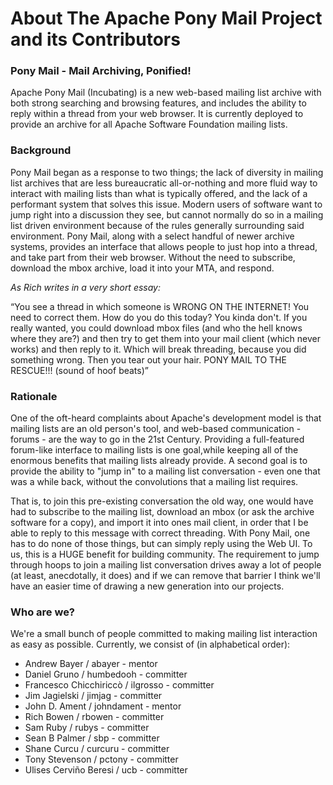 # About The Apache Pony Mail Project and its Contributors

### Pony Mail - Mail Archiving, Ponified!

Apache Pony Mail (Incubating) is a new web-based mailing list archive with 
both strong searching and browsing features, and includes the ability to 
reply within a thread from your web browser.  It is currently deployed 
to provide an archive for all Apache Software Foundation mailing lists.

### Background
Pony Mail began as a response to two things; the lack of diversity in
mailing list archives that are less bureaucratic all-or-nothing and more
fluid way to interact with mailing lists than what is typically offered,
and the lack of a performant system that solves this issue. Modern users
of software want to jump right into a discussion they see, but cannot
normally do so in a mailing list driven environment because of the rules
generally surrounding said environment. Pony Mail, along with a select
handful of newer archive systems, provides an interface that allows
people to just hop into a thread, and take part from their web browser. Without the need to
subscribe, download the mbox archive, load it into your MTA, and
respond.

_As Rich writes in a very short essay:_

<q>You see a thread in which someone is WRONG ON THE INTERNET! You need to
correct them. How do you do this today? You kinda don't. If you really
wanted, you could download mbox files (and who the hell knows where they
are?) and then try to get them into your mail client (which never works)
and then reply to it. Which will break threading, because you did
something wrong. Then you tear out your hair. PONY MAIL TO THE RESCUE!!!
(sound of hoof beats)</q>

### Rationale

One of the oft-heard complaints about Apache's development model is that
mailing lists are an old person's tool, and web-based communication -
forums - are the way to go in the 21st Century. Providing a
full-featured forum-like interface to mailing lists is one goal,while
keeping all of the enormous benefits that mailing lists already provide.
A second goal is to provide the ability to "jump in" to a mailing list
conversation - even one that was a while back, without the convolutions
that a mailing list requires.

That is, to join this pre-existing conversation the old
way, one would have had to subscribe to the mailing list, download an
mbox (or ask the archive software for a copy), and import it into ones mail client, in order that I be able to
reply to this message with correct threading. With Pony Mail, one has to
do none of those things, but can simply reply using the Web UI. To us,
this is a HUGE benefit for building community. The requirement to jump
through hoops to join a mailing list conversation drives away a lot of
people (at least, anecdotally, it does) and if we can remove that
barrier I think we'll have an easier time of drawing a new generation
into our projects.


### Who are we?

We're a small bunch of people committed to making mailing list interaction as easy as possible.
Currently, we consist of (in alphabetical order):

 - Andrew Bayer / abayer - mentor
 - Daniel Gruno / humbedooh - committer
 - Francesco Chicchiriccò / ilgrosso - committer
 - Jim Jagielski / jimjag - committer
 - John D. Ament / johndament - mentor
 - Rich Bowen / rbowen - committer
 - Sam Ruby / rubys - committer
 - Sean B Palmer / sbp - committer
 - Shane Curcu / curcuru - committer
 - Tony Stevenson / pctony - committer
 - Ulises Cerviño Beresi / ucb - committer
